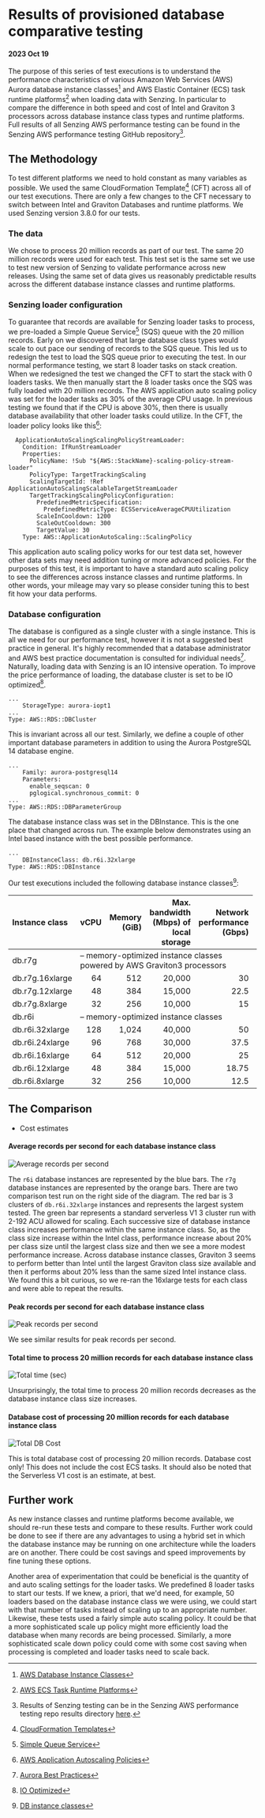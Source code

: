 # Results of provisioned database comparative testing
#### 2023 Oct 19

The purpose of this series of test executions is to understand the performance characteristics of various Amazon Web Services (AWS) Aurora database instance classes[^1] and AWS Elastic Container (ECS) task runtime platforms[^2] when loading data with Senzing.  In particular to compare the difference in both speed and cost of Intel and Graviton 3 processors across database instance class types and runtime platforms. Full results of all Senzing AWS performance testing can be found in the Senzing AWS performance testing GitHub repository[^3].

## The Methodology

To test different platforms we need to hold constant as many variables as possible. We used the same CloudFormation Template[^4] (CFT) across all of our test executions.  There are only a few changes to the CFT necessary to switch between Intel and Graviton Databases and runtime platforms. We used Senzing version 3.8.0 for our tests.

### The data

We chose to process 20 million records as part of our test.  The same 20 million records were used for each test.  This test set is the same set we use to test new version of Senzing to validate performance across new releases.  Using the same set of data gives us reasonably predictable results across the different database instance classes and runtime platforms.

### Senzing loader configuration

To guarantee that records are available for Senzing loader tasks to process, we pre-loaded a Simple Queue Service[^5] (SQS) queue with the 20 million records.  Early on we discovered that large database class types would scale to out pace our sending of records to the SQS queue. This led us to redesign the test to load the SQS queue prior to executing the test. In our normal performance testing, we start 8 loader tasks on stack creation.  When we redesigned the test we changed the CFT to start the stack with 0 loaders tasks. We then manually start the 8 loader tasks once the SQS was fully loaded with 20 million records.  The AWS application auto scaling policy was set for the loader tasks as 30% of the average CPU usage. In previous testing we found that if the CPU is above 30%, then there is usually database availability that other loader tasks could utilize. In the CFT, the loader policy looks like this[^6]:

```
  ApplicationAutoScalingScalingPolicyStreamLoader:
    Condition: IfRunStreamLoader
    Properties:
      PolicyName: !Sub "${AWS::StackName}-scaling-policy-stream-loader"
      PolicyType: TargetTrackingScaling
      ScalingTargetId: !Ref ApplicationAutoScalingScalableTargetStreamLoader
      TargetTrackingScalingPolicyConfiguration:
        PredefinedMetricSpecification:
          PredefinedMetricType: ECSServiceAverageCPUUtilization
        ScaleInCooldown: 1200
        ScaleOutCooldown: 300
        TargetValue: 30
    Type: AWS::ApplicationAutoScaling::ScalingPolicy
```

This application auto scaling policy works for our test data set, however other data sets may need addition tuning or more advanced policies.  For the purposes of this test, it is important to have a standard auto scaling policy to see the differences across instance classes and runtime platforms.  In other words, your mileage may vary so please consider tuning this to best fit how your data performs.

### Database configuration

The database is configured as a single cluster with a single instance.  This is all we need for our performance test, however it is not a suggested best practice in general.  It's highly recommended that a database administrator and AWS best practice documentation is consulted for individual needs[^7].  Naturally, loading data with Senzing is an IO intensive operation.  To improve the price performance of loading, the database cluster is set to be IO optimized[^8].

```
...
    StorageType: aurora-iopt1
...
Type: AWS::RDS::DBCluster
```

This is invariant across all our test.  Similarly, we define a couple of other important database parameters in addition to using the Aurora PostgreSQL 14 database engine.

```
...
    Family: aurora-postgresql14
    Parameters:
      enable_seqscan: 0
      pglogical.synchronous_commit: 0
...
Type: AWS::RDS::DBParameterGroup
```

The database instance class was set in the DBInstance.  This is the one place that changed across run.  The example below demonstrates using an Intel based instance with the best possible performance.

```
...
    DBInstanceClass: db.r6i.32xlarge
Type: AWS::RDS::DBInstance
```

Our test executions included the following database instance classes[^9]:

| Instance class | vCPU | Memory (GiB) | Max. bandwidth (Mbps) of local storage | Network performance (Gbps) |
| :------------- | ---: | -----------: | -------------------------------------: | -------------------------: |
| db.r7g <td colspan="4">– memory-optimized instance classes powered by AWS Graviton3 processors</td>
| db.r7g.16xlarge | 64 | 512 | 20,000 | 30 |
| db.r7g.12xlarge | 48 | 384 | 15,000 | 22.5 |
| db.r7g.8xlarge | 32 | 256 | 10,000 | 15 |
| db.r6i <td colspan="4">– memory-optimized instance classes</td>
| db.r6i.32xlarge	| 128 | 1,024 |	40,000 | 50 |
| db.r6i.24xlarge	| 96 | 768	| 30,000 | 37.5 |
| db.r6i.16xlarge	| 64 | 512	| 20,000 | 25 |
| db.r6i.12xlarge	| 48 | 384	| 15,000 | 18.75 |
| db.r6i.8xlarge	| 32 | 256	| 10,000 | 12.5 |

## The Comparison

- Cost estimates

#### Average records per second for each database instance class

![Average records per second](./images/AvgRecordsPerSec.png)

The `r6i` database instances are represented by the blue bars.  The `r7g` database instances are represented by the orange bars.  There are two comparison test run on the right side of the diagram.  The red bar is 3 clusters of `db.r6i.32xlarge` instances and represents the largest system tested.  The green bar represents a standard serverless V1 3 cluster run with 2-192 ACU allowed for scaling. Each successive size of database instance class increases performance within the same instance class.  So, as the class size increase within the Intel class, performance increase about 20% per class size until the largest class size and then we see a more modest performance increase.  Across database instance classes, Graviton 3 seems to perform better than Intel until the largest Graviton class size available and then it performs about 20% less than the same sized Intel instance class.  We found this a bit curious, so we re-ran the 16xlarge tests for each class and were able to repeat the results.

#### Peak records per second for each database instance class

![Peak records per second](./images/PeakRecordsPerSec.png)

We see similar results for peak records per second.

#### Total time to process 20 million records for each database instance class

![Total time (sec)](./images/TotalTime.png)

Unsurprisingly, the total time to process 20 million records decreases as the database instance class size increases.

#### Database cost of processing 20 million records for each database instance class

![Total DB Cost](./images/TotalDBCost.png)

This is total database cost of processing 20 million records.  Database cost only!  This does not include the cost ECS tasks. It should also be noted that the Serverless V1 cost is an estimate, at best.

## Further work

As new instance classes and runtime platforms become available, we should re-run these tests and compare to these results.  Further work could be done to see if there are any advantages to using a hybrid set in which the database instance may be running on one architecture while the loaders are on another.  There could be cost savings and speed improvements by fine tuning these options.

Another area of experimentation that could be beneficial is the quantity of and auto scaling settings for the loader tasks. We predefined 8 loader tasks to start our tests.  If we knew, a priori, that we'd need, for example, 50 loaders based on the database instance class we were using, we could start with that number of tasks instead of scaling up to an appropriate number. Likewise, these tests used a fairly simple auto scaling policy.  It could be that a more sophisticated scale up policy might more efficiently load the database when many records are being processed.  Similarly, a more sophisticated scale down policy could come with some cost saving when processing is completed and loader tasks need to scale back.


[^1]: [AWS Database Instance Classes](https://docs.aws.amazon.com/AmazonRDS/latest/AuroraUserGuide/Concepts.DBInstanceClass.html)
[^2]: [AWS ECS Task Runtime Platforms](https://docs.aws.amazon.com/AmazonECS/latest/developerguide/task_definition_parameters.html#runtime-platform)
[^3]: Results of Senzing testing can be in the Senzing AWS performance testing repo results directory [here](https://github.com/Senzing/aws-cloudformation-performance-testing/tree/main/results).
[^4]: [CloudFormation Templates](https://aws.amazon.com/cloudformation/resources/templates/)
[^5]: [Simple Queue Service](https://aws.amazon.com/sqs/)
[^6]: [AWS Application Autoscaling Policies](https://docs.aws.amazon.com/AWSCloudFormation/latest/UserGuide/aws-resource-applicationautoscaling-scalingpolicy.html)
[^7]: [Aurora Best Practices](https://docs.aws.amazon.com/AmazonRDS/latest/AuroraUserGuide/Aurora.BestPractices.html)
[^8]: [IO Optimized](https://press.aboutamazon.com/2023/5/aws-announces-amazon-aurora-i-o-optimized)
[^9]: [DB instance classes](https://docs.aws.amazon.com/AmazonRDS/latest/AuroraUserGuide/Concepts.DBInstanceClass.html#Concepts.DBInstanceClass.Summary)
[^10]: [Aurora pricing](https://aws.amazon.com/rds/aurora/pricing/)